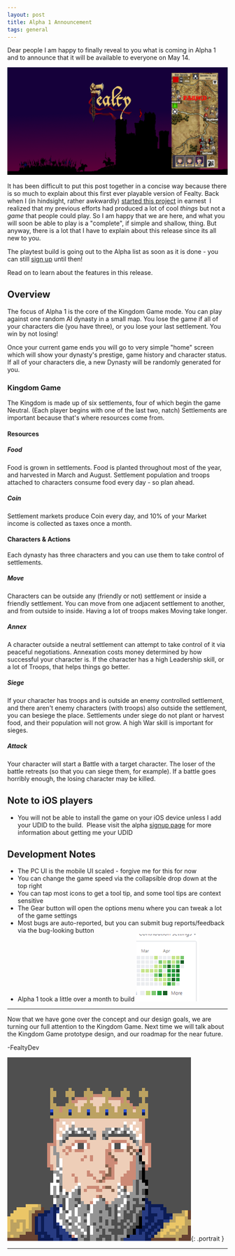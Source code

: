 ```yaml
---
layout: post
title: Alpha 1 Announcement
tags: general
---
```


Dear people I am happy to finally reveal to you what is coming in Alpha 1 and to announce that it will be available to everyone on May 14.

![alpha 1 banner](/public/images/posts/fealty-web-banner-gameinset.png)

It has been difficult to put this post together in a concise way because there is so much to explain about this first ever playable version of Fealty. Back when I (in hindsight, rather awkwardly) [started this project](https://fealtygame.com/2019/02/15/fealty2-announcement.html) in earnest  I realized that my previous efforts had produced a lot of cool *things* but not a *game* that people could play. So I am happy that we are here, and what you will soon be able to play is a "complete", if simple and shallow, thing. But anyway, there is a lot that I have to explain about this release since its all new to you.

The playtest build is going out to the Alpha list as soon as it is done - you can still <a href="http://eepurl.com/go8jWf">sign up</a> until then!

Read on to learn about the features in this release.

## Overview

The focus of Alpha 1 is the core of the Kingdom Game mode. You can play against one random AI dynasty in a small map. You lose the game if all of your characters die (you have three), or you lose your last settlement. You win by not losing!

Once your current game ends you will go to very simple "home" screen which will show your dynasty's prestige, game history and character status. If all of your characters die, a new Dynasty will be randomly generated for you.

### Kingdom Game

The Kingdom is made up of six settlements, four of which begin the game Neutral. (Each player begins with one of the last two, natch) Settlements are important because that's where resources come from.

#### Resources

##### Food

Food is grown in settlements. Food is planted throughout most of the year, and harvested in March and August. Settlement population and troops attached to characters consume food every day - so plan ahead.

##### Coin

Settlement markets produce Coin every day, and 10% of your Market income is collected as taxes once a month.

#### Characters & Actions

Each dynasty has three characters and you can use them to take control of settlements.

##### Move

Characters can be outside any (friendly or not) settlement or inside a friendly settlement. You can move from one adjacent settlement to another, and from outside to inside. Having a lot of troops makes Moving take longer.

##### Annex

A character outside a neutral settlement can attempt to take control of it via peaceful negotiations. Annexation costs money determined by how successful your character is. If the character has a high Leadership skill, or a lot of Troops, that helps things go better.

##### Siege

If your character has troops and is outside an enemy controlled settlement, and there aren't enemy characters (with troops) also outside the settlement, you can besiege the place. Settlements under siege do not plant or harvest food, and their population will not grow. A high War skill is important for sieges.

##### Attack

Your character will start a Battle with a target character. The loser of the battle retreats (so that you can siege them, for example). If a battle goes horribly enough, the losing character may be killed.

## Note to iOS players

* You will not be able to install the game on your iOS device unless I add your UDID to the build.  Please visit the alpha [signup page](https://fealtygame.us7.list-manage.com/subscribe?u=fbbddb2990b2fab3d0435a825&id=2a879c8832) for more information about getting me your UDID

## Development Notes

* The PC UI is the mobile UI scaled - forgive me for this for now
* You can change the game speed via the collapsible drop down at the top right
* You can tap most icons to get a tool tip, and some tool tips are context sensitive
* The Gear button will open the options menu where you can tweak a lot of the game settings
* Most bugs are auto-reported, but you can submit bug reports/feedback via the bug-looking button
* Alpha 1 took a little over a month to build ![github commit history](/public/images/posts/alpha-1-commit_history.PNG)

---

Now that we have gone over the concept and our design goals, we are turning our full attention to the Kingdom Game. Next time we will talk about the Kingdom Game prototype design, and our roadmap for the near future.

-FealtyDev

![FealtyDevPortrait](/public/images/fealtydevportrait.jpeg){: .portrait }

---

[alpha-splash]: /public/images/posts/alpha-splash.png
